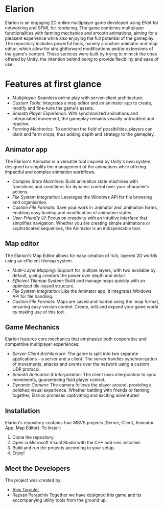 # Elarion
Elarion is an engaging 2D online multiplayer game developed using ENet for networking and SFML for rendering. The game combines multiplayer functionalities with farming mechanics and smooth animations, aiming for a pleasent experience while also enjoying the full potential of the gameplay. The repository includes powerful tools, namely a custom animator and map editor, which allow for straightforward modifications and/or extensions of the game's content. These services were built by trying to mimick the ones offered by Unity, the intention behind being to provide flexibility and ease of use.

# Features at first glance
- *Multiplayer*: Seamless online play with server-client architecture.
- *Custom Tools*: Integrates a map editor and an animator app to create, modify and fine-tune the game's assets.
- *Smooth Player Experience*: With synchronized animations and interpolated movement, the gameplay remains visually untroubled and reactive.
- *Farming Mechanics*: To enrichen the field of possibilities, players can plant and farm crops, thus adding depth and strategy to the gameplay.

## Animator app
The Elarion's Animator is a versatile tool inspired by Unity's own system, designed to simplify the management of the animations while offering impactful and complex animation workflows.
- *Complex State Machines*: Build animation state machines with transitions and conditions for dynamic control over your character's actions.
- *File System Integration*: Leverages the Windows API for file browsing and organisation.
- *Custom File Formats*: Save your work in .animator and .animation forms, enabling easy loading and modification of animation states.
- *User-Friendly UI*: Focus on creativity with an intuitive interface that simplifies navigation.
Whether you are creating simple animations or sophisticated sequences, the Animator is an indispensable tool.

## Map editor
The Elarion's Map Editor allows for easy creation of rich, layered 2D worlds using an efficient tilemap system.
- *Multi-Layer Mapping*: Support for multiple layers, with two available by default, giving creators the power over depth and detail.
- *Efficient Tilemap System*: Build and manage maps quickly with an optimized tile-based structure.
- *File System Integration*: Like the Animator app, it integrates Windows API for file handling.
- *Custom File Formats*: Maps are saved and loaded using the .map format, ensuring easy version control.
Create, edit and expand your game world by making use of this tool.

## Game Mechanics
Elarion features core mechanics that emphasize both cooperative and competitive multiplayer experiences:
- *Server-Client Architecture*: The game is split into two separate applications - a server and a client. The server handles synchronization of movements, attacks and events over the network using a custom UDP protocol.
- *Smooth Animation & Interpolation*: The client uses interpolation to sync movements, guaranteeing fluid player control.
- *Dynamic Camera*: The camera follows the player around, providing a polished visual experience.
Whether battling with friends or farming together, Elarion promises captivating and exciting adventures!

## Installation
Elarion's repository contains four MSVS projects (Server, Client, Animator App, Map Editor).
To install:
1. Clone the repository.
2. Open in Microsoft Visual Studio with the C++ add-ons installed.
3. Build and run the projects according to your setup.
4. Enjoy!

## Meet the Developers
The project was created by:
- [Alex Turculet](https://github.com/Androidus2)
- [Razvan Paraschiv](https://github.com/razvipac)
Together we have designed this game and its accompanying utility tools from the ground up.
